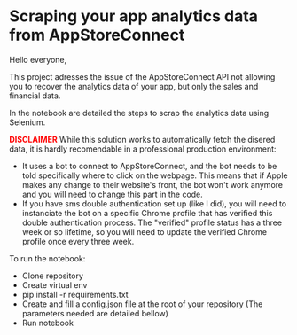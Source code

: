 # Scraping your app analytics data from AppStoreConnect

Hello everyone,

This project adresses the issue of the AppStoreConnect API not allowing you to recover the analytics data of your app, but only the sales and financial data.

In the notebook are detailed the steps to scrap the analytics data using Selenium.

**<span style="color:red">DISCLAIMER</span>**
While this solution works to automatically fetch the disered data, it is hardly recomendable in a professional production environment:
- It uses a bot to connect to AppStoreConnect, and the bot needs to be told specifically where to click on the webpage. This means that if Apple makes any change to their website's front, the bot won't work anymore and you will need to change this part in the code.
- If you have sms double authentication set up (like I did), you will need to instanciate the bot on a specific Chrome profile that has verified this double authentication process. The "verified" profile status has a three week or so lifetime, so you will need to update the verified Chrome profile once every three week.

To run the notebook:
- Clone repository
- Create virtual env
- pip install -r requirements.txt
- Create and fill a config.json file at the root of your repository (The parameters needed are detailed bellow)
- Run notebook

